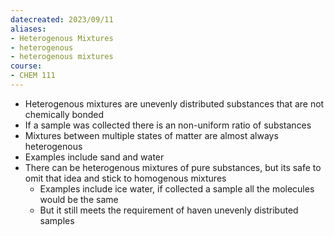 ```yaml
---
datecreated: 2023/09/11
aliases:
- Heterogenous Mixtures
- heterogenous
- heterogenous mixtures
course: 
- CHEM 111
---
```

- Heterogenous mixtures are unevenly distributed substances that are not chemically bonded 
- If a sample was collected there is an non-uniform ratio of substances
- Mixtures between multiple states of matter are almost always heterogenous
- Examples include sand and water
- There can be heterogenous mixtures of pure substances, but its safe to omit that idea and stick to homogenous mixtures
	- Examples include ice water, if collected a sample all the molecules would be the same
	- But it still meets the requirement of haven unevenly distributed samples